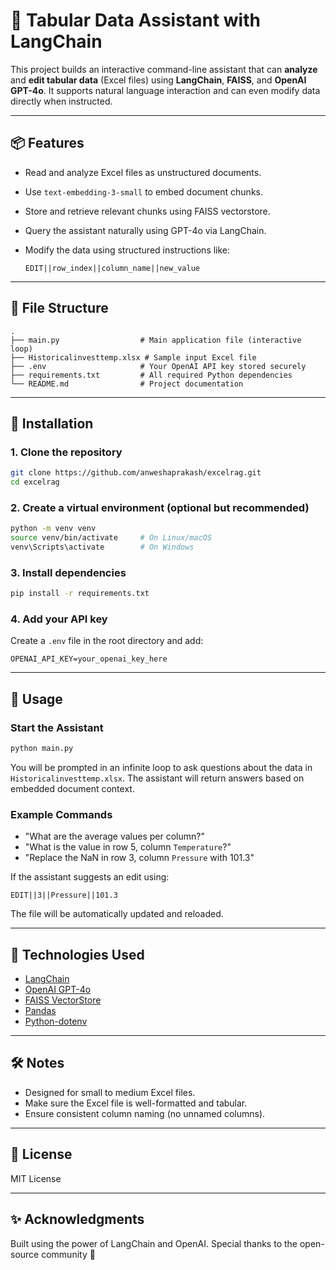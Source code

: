 # 🧠 Tabular Data Assistant with LangChain

This project builds an interactive command-line assistant that can **analyze** and **edit tabular data** (Excel files) using **LangChain**, **FAISS**, and **OpenAI GPT-4o**. It supports natural language interaction and can even modify data directly when instructed.

---

## 📦 Features

- Read and analyze Excel files as unstructured documents.
- Use `text-embedding-3-small` to embed document chunks.
- Store and retrieve relevant chunks using FAISS vectorstore.
- Query the assistant naturally using GPT-4o via LangChain.
- Modify the data using structured instructions like:
  
  ```
  EDIT||row_index||column_name||new_value
  ```

---

## 📁 File Structure

```
.
├── main.py                  # Main application file (interactive loop)
├── Historicalinvesttemp.xlsx # Sample input Excel file
├── .env                     # Your OpenAI API key stored securely
├── requirements.txt         # All required Python dependencies
└── README.md                # Project documentation
```

---

## 🔧 Installation

### 1. Clone the repository
```bash
git clone https://github.com/anweshaprakash/excelrag.git
cd excelrag
```

### 2. Create a virtual environment (optional but recommended)
```bash
python -m venv venv
source venv/bin/activate     # On Linux/macOS
venv\Scripts\activate        # On Windows
```

### 3. Install dependencies
```bash
pip install -r requirements.txt
```

### 4. Add your API key
Create a `.env` file in the root directory and add:

```env
OPENAI_API_KEY=your_openai_key_here
```

---

## 🚀 Usage

### Start the Assistant

```bash
python main.py
```

You will be prompted in an infinite loop to ask questions about the data in `Historicalinvesttemp.xlsx`. The assistant will return answers based on embedded document context.

### Example Commands

- "What are the average values per column?"
- "What is the value in row 5, column `Temperature`?"
- "Replace the NaN in row 3, column `Pressure` with 101.3"

If the assistant suggests an edit using:

```
EDIT||3||Pressure||101.3
```

The file will be automatically updated and reloaded.

---

## 🧠 Technologies Used

- [LangChain](https://www.langchain.com/)
- [OpenAI GPT-4o](https://platform.openai.com/)
- [FAISS VectorStore](https://github.com/facebookresearch/faiss)
- [Pandas](https://pandas.pydata.org/)
- [Python-dotenv](https://github.com/theskumar/python-dotenv)

---

## 🛠️ Notes

- Designed for small to medium Excel files.
- Make sure the Excel file is well-formatted and tabular.
- Ensure consistent column naming (no unnamed columns).

---

## 📜 License

MIT License

---

## ✨ Acknowledgments

Built using the power of LangChain and OpenAI. Special thanks to the open-source community 🚀
